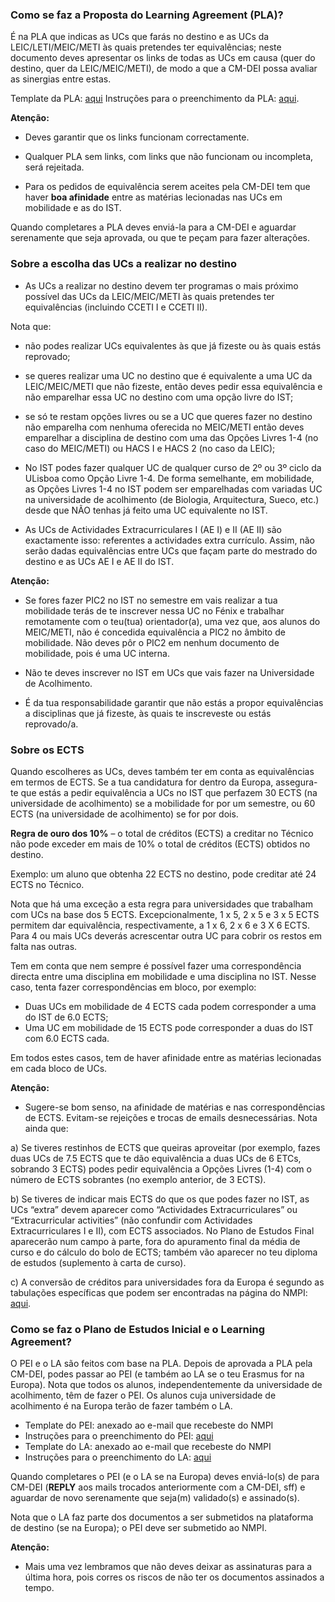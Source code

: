 ### Como se faz a Proposta do Learning Agreement (PLA)?

É na PLA que indicas as UCs que farás no destino e as UCs da LEIC/LETI/MEIC/METI às quais pretendes ter equivalências; neste documento deves apresentar os links de todas as UCs em causa (quer do destino, quer da LEIC/MEIC/METI), de modo a que a CM-DEI possa avaliar as sinergias entre estas. 

Template da PLA: [aqui](./PLA.xlsx) 
Instruções para o preenchimento da PLA: [aqui](./exemplo-PLA.pdf).

**Atenção:**

- Deves garantir que os links funcionam correctamente.
  
- Qualquer PLA sem links, com links que não funcionam ou incompleta, será rejeitada.

- Para os pedidos de equivalência serem aceites pela CM-DEI tem que haver **boa afinidade** entre as matérias lecionadas nas UCs em mobilidade e as do IST.


Quando completares a PLA deves enviá-la para a CM-DEI e aguardar serenamente que seja aprovada, ou que te peçam para fazer alterações.

### Sobre a escolha das UCs a realizar no destino

- As UCs a realizar no destino devem ter programas o mais próximo possível das UCs da LEIC/MEIC/METI às quais pretendes ter equivalências (incluindo CCETI I e CCETI II).

Nota que:

- não podes realizar UCs equivalentes às que já fizeste ou às quais estás reprovado;

- se queres realizar uma UC no destino que é equivalente a uma UC da LEIC/MEIC/METI que não fizeste, então deves pedir essa equivalência e não emparelhar essa UC no destino com uma opção livre do IST;

- se só te restam opções livres ou se a UC que queres fazer no destino não emparelha com nenhuma oferecida no MEIC/METI então deves emparelhar a disciplina de destino com uma das Opções Livres 1-4 (no caso do MEIC/METI) ou HACS I e HACS 2 (no caso da LEIC);

- No IST podes fazer qualquer UC de qualquer curso de 2º ou 3º ciclo da ULisboa como Opção Livre 1-4. De forma semelhante, em mobilidade, as Opções Livres 1-4 no IST podem ser emparelhadas com variadas UC na universidade
de acolhimento (de Biologia, Arquitectura, Sueco, etc.) desde que NÃO tenhas já feito uma UC equivalente no IST.

- As UCs de Actividades Extracurriculares I (AE I) e II (AE II) são exactamente isso: referentes a actividades extra currículo. Assim, não serão dadas equivalências entre UCs que façam parte do mestrado do destino e as UCs AE I e AE II do IST.

**Atenção:**

- Se fores fazer PIC2 no IST no semestre em vais realizar a tua mobilidade terás de te inscrever nessa UC no Fénix e trabalhar remotamente com o teu(tua) orientador(a), uma vez que, aos alunos do MEIC/METI, não é concedida equivalência a PIC2 no âmbito de mobilidade. Não deves pôr o PIC2 em nenhum documento de mobilidade, pois é uma UC interna.

- Não te deves inscrever no IST em UCs que vais fazer na Universidade de Acolhimento.

- É da tua responsabilidade garantir que não estás a propor equivalências a disciplinas que já fizeste, às quais te inscreveste ou estás reprovado/a.

### Sobre os ECTS
Quando escolheres as UCs, deves também ter em conta as equivalências em termos de ECTS. Se a tua candidatura for dentro da Europa, assegura-te que estás a pedir equivalência a UCs no IST que perfazem 30 ECTS (na universidade de acolhimento) se a mobilidade for por um semestre, ou 60 ECTS (na universidade de acolhimento) se for por dois.

**Regra de ouro dos 10%** – o total de créditos (ECTS) a creditar no Técnico não pode exceder em mais de 10% o total de créditos (ECTS) obtidos no destino. 

Exemplo: um aluno que obtenha 22 ECTS no destino, pode creditar até 24 ECTS no Técnico.

Nota que há uma exceção a esta regra para universidades que trabalham com UCs na base dos 5 ECTS. Excepcionalmente, 1 x 5, 2 x 5 e 3 x 5 ECTS permitem dar equivalência, respectivamente, a 1 x 6, 2 x 6 e 3 X 6 ECTS. Para 4 ou mais UCs deverás acrescentar outra UC para cobrir os restos em falta nas outras.

Tem em conta que nem sempre é possível fazer uma correspondência directa entre uma disciplina em mobilidade e uma disciplina no IST. Nesse caso, tenta fazer correspondências em bloco, por exemplo:

- Duas UCs em mobilidade de 4 ECTS cada podem corresponder a uma do IST de 6.0 ECTS;
- Uma UC em mobilidade de 15 ECTS pode corresponder a duas do IST com 6.0 ECTS cada.

Em todos estes casos, tem de haver afinidade entre as matérias lecionadas em cada bloco de UCs.

**Atenção:**
- Sugere-se bom senso, na afinidade de matérias e nas correspondências de ECTS. Evitam-se rejeições e trocas de emails desnecessárias. Nota ainda que:

a) Se tiveres restinhos de ECTS que queiras aproveitar (por exemplo, fazes duas UCs de 7.5 ECTS que te dão equivalência a duas UCs de 6 ETCs, sobrando 3 ECTS) podes pedir equivalência a Opções Livres (1-4) com o número de ECTS sobrantes (no exemplo anterior, de 3 ECTS).

b) Se tiveres de indicar mais ECTS do que os que podes fazer no IST, as UCs “extra” devem aparecer como “Actividades Extracurriculares” ou “Extracurricular activities” (não confundir com Actividades Extracurriculares I e II), com ECTS associados. No Plano de Estudos Final aparecerão num campo à parte, fora do apuramento final da média de curso e do cálculo do bolo de ECTS; também vão aparecer no teu diploma de estudos (suplemento à carta de curso).

c) A conversão de créditos para universidades fora da Europa é segundo as tabulações específicas que podem ser encontradas na página do NMPI: [aqui](https://aai.tecnico.ulisboa.pt/en/nucleo-de-mobilidade-e-parcerias-internacionais/english-do-tecnico-para-o-mundo/estudos/obtencao-de-creditos/acordos-bilaterais-de-cooperacao/).

### Como se faz o Plano de Estudos Inicial e o Learning Agreement?

O PEI e o LA são feitos com base na PLA. Depois de aprovada a PLA pela CM-DEI, podes passar ao PEI (e também ao LA se o teu Erasmus for na Europa). Nota que todos os alunos, independentemente da universidade de acolhimento, têm de fazer
o PEI. Os alunos cuja universidade de acolhimento é na Europa terão de fazer também o LA.

- Template do PEI: anexado ao e-mail que recebeste do NMPI
- Instruções para o preenchimento do PEI: [aqui](./exemplo-PEI.pdf)
- Template do LA: anexado ao e-mail que recebeste do NMPI
- Instruções para o preenchimento do LA: [aqui](./exemplo-LA.pdf)
 
Quando completares o PEI (e o LA se na Europa) deves enviá-lo(s) de para CM-DEI (**REPLY** aos mails trocados anteriormente com a CM-DEI, sff) e aguardar de novo serenamente que seja(m) validado(s) e assinado(s).

Nota que o LA faz parte dos documentos a ser submetidos na plataforma de destino (se na Europa); o PEI deve ser submetido ao NMPI.

**Atenção:**
- Mais uma vez lembramos que não deves deixar as assinaturas para a última hora, pois corres os riscos de não ter os documentos assinados a tempo.
